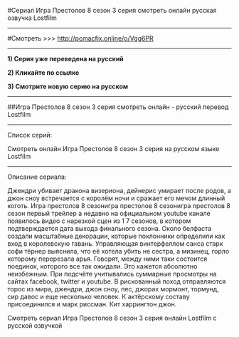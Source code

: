#Сериал Игра Престолов 8 сезон 3 серия смотреть онлайн русская озвучка Lostfilm
***
#Смотреть >>> http://pcmacfix.online/o/Vgg6PR
***

**1) Серия уже переведена на русский**

**2) Кликайте по ссылке**

**3) Смотрите новую серию на русском**

***
##Игра Престолов 8 сезон 3 серия смотреть онлайн - русский перевод Lostfilm

***
Список серий:

Смотреть онлайн Игра Престолов 8 сезон 3 серия на русском языке Lostfilm

***

Описание сериала:

Джендри убивает дракона визериона, дейнерис умирает после родов, а джон сноу встречается с королём ночи и сражает его мечом длинный коготь. Игра престолов 8 сезонигра престолов 8 сезонигра престолов 8 сезон первый трейлер а недавно на официальном youtube канале появилось видео с нарезкой сцен из 1 7 сезонов, в котором подтверждается дата выхода финального сезона. Около белфаста создали масштабные декорации, которые поклонники определили как вход в королевскую гавань. Управляющая винтерфеллом санса старк софи тёрнер выяснила, что её хотела убить не сестра, а мизинец, горло которому перерезала арья. Говорят, между ними таки состоится поединок, которого все так ожидали. Это кажется абсолютно неизбежным. При подсчёте учитывались суммарные просмотры на сайтах facebook, twitter и youtube. В рискованный поход отправляются торос из мира, джендри, джон сноу, пес, джорах мормонт, тормунд, сир давос и еще несколько человек. К актёрскому составу присоединился и марк риссман. Кит харрингтон джон.

Смотреть сериал Игра Престолов 8 сезон 3 серия онлайн Lostfilm с русской озвучкой
